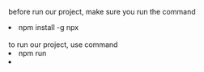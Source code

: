 before run our project, make sure you run the command <br>
<li>npm install -g npx</li><br>
to run our project, use command <br>
<li>npm run<li><br>
